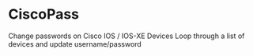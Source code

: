 # CiscoPass
Change passwords on Cisco IOS / IOS-XE Devices
Loop through a list of devices and update username/password
